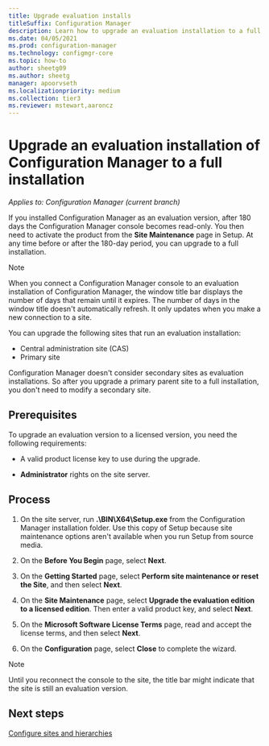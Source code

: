 ```yaml
---
title: Upgrade evaluation installs
titleSuffix: Configuration Manager
description: Learn how to upgrade an evaluation installation to a full installation of Configuration Manager.
ms.date: 04/05/2021
ms.prod: configuration-manager
ms.technology: configmgr-core
ms.topic: how-to
author: sheetg09
ms.author: sheetg
manager: apoorvseth
ms.localizationpriority: medium
ms.collection: tier3
ms.reviewer: mstewart,aaroncz 
---
```


# Upgrade an evaluation installation of Configuration Manager to a full installation

*Applies to: Configuration Manager (current branch)*

If you installed Configuration Manager as an evaluation version, after 180 days the Configuration Manager console becomes read-only. You then need to activate the product from the **Site Maintenance** page in Setup. At any time before or after the 180-day period, you can upgrade to a full installation.

> [!NOTE]
> When you connect a Configuration Manager console to an evaluation installation of Configuration Manager, the window title bar displays the number of days that remain until it expires. The number of days in the window title doesn't automatically refresh. It only updates when you make a new connection to a site.

You can upgrade the following sites that run an evaluation installation:

- Central administration site (CAS)
- Primary site

Configuration Manager doesn't consider secondary sites as evaluation installations. So after you upgrade a primary parent site to a full installation, you don't need to modify a secondary site.

## Prerequisites

To upgrade an evaluation version to a licensed version, you need the following requirements:

- A valid product license key to use during the upgrade.

- **Administrator** rights on the site server.

## Process

1. On the site server, run **.\BIN\X64\Setup.exe** from the Configuration Manager installation folder. Use this copy of Setup because site maintenance options aren't available when you run Setup from source media.

1. On the **Before You Begin** page, select **Next**.

1. On the **Getting Started** page, select **Perform site maintenance or reset the Site**, and then select **Next**.

1. On the **Site Maintenance** page, select **Upgrade the evaluation edition to a licensed edition**. Then enter a valid product key, and select **Next**.

1. On the **Microsoft Software License Terms** page, read and accept the license terms, and then select **Next**.

1. On the **Configuration** page, select **Close** to complete the wizard.

> [!NOTE]
> Until you reconnect the console to the site, the title bar might indicate that the site is still an evaluation version.

## Next steps

[Configure sites and hierarchies](../configure/configure-sites-and-hierarchies.md)
